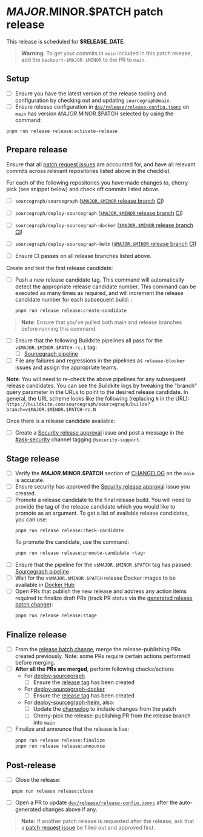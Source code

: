 <!--
DO NOT COPY THIS ISSUE TEMPLATE MANUALLY. Use `pnpm run release tracking:issues` in the `sourcegraph/sourcegraph` repository.

Arguments:
- $MAJOR
- $MINOR
- $PATCH
- $RELEASE_DATE
- $ONE_WORKING_DAY_AFTER_RELEASE
-->

# $MAJOR.$MINOR.$PATCH patch release

This release is scheduled for **$RELEASE_DATE**.

> **Warning**: To get your commits in `main` included in this patch release, add the `backport-$MAJOR.$MINOR` to the PR to `main`.

## Setup

<!-- Keep in sync with release_issue_template's "Setup" section -->

- [ ] Ensure you have the latest version of the release tooling and configuration by checking out and updating `sourcegraph@main`.
- [ ] Ensure release configuration in [`dev/release/release-config.jsonc`](https://sourcegraph.com/github.com/sourcegraph/sourcegraph/-/blob/dev/release/release-config.jsonc) on `main` has version $MAJOR.$MINOR.$PATCH selected by using the command:

```shell
pnpm run release release:activate-release
```

## Prepare release

Ensure that all [patch request issues](https://github.com/sourcegraph/sourcegraph/issues?q=is%3Aissue+is%3Aopen+sort%3Aupdated-desc+label%3Apatch-release-request) are accounted for, and have all relevant commits across relevant repositories listed above in the checklist.

For each of the following repositories you have made changes to, cherry-pick (see snippet below) and check off commits listed above.

- [ ] `sourcegraph/sourcegraph` ([`$MAJOR.$MINOR` release branch](https://github.com/sourcegraph/sourcegraph/tree/$MAJOR.$MINOR) [CI](https://buildkite.com/sourcegraph/sourcegraph/builds?branch=$MAJOR.$MINOR))
- [ ] `sourcegraph/deploy-sourcegraph` ([`$MAJOR.$MINOR` release branch](https://github.com/sourcegraph/deploy-sourcegraph/tree/$MAJOR.$MINOR) [CI](https://buildkite.com/sourcegraph/deploy-sourcegraph/builds?branch=$MAJOR.$MINOR))
- [ ] `sourcegraph/deploy-sourcegraph-docker` ([`$MAJOR.$MINOR` release branch](https://github.com/sourcegraph/deploy-sourcegraph-docker/tree/$MAJOR.$MINOR) [CI](https://buildkite.com/sourcegraph/deploy-sourcegraph-docker/builds?branch=$MAJOR.$MINOR))
- [ ] `sourcegraph/deploy-sourcegraph-helm` ([`$MAJOR.$MINOR` release branch](https://github.com/sourcegraph/deploy-sourcegraph-helm/tree/release/$MAJOR.$MINOR) [CI](https://buildkite.com/sourcegraph/deploy-sourcegraph-helm/builds?branch=release/$MAJOR.$MINOR))

- [ ] Ensure CI passes on all release branches listed above.

Create and test the first release candidate:

- [ ] Push a new release candidate tag. This command will automatically detect the appropriate release candidate number. This command can be executed as many times as required, and will increment the release candidate number for each subsequent build: :
  ```sh
  pnpm run release release:create-candidate
  ```

> **Note**: Ensure that you've pulled both main and release branches before running this command.

- [ ] Ensure that the following Buildkite pipelines all pass for the `v$MAJOR.$MINOR.$PATCH-rc.1` tag:
  - [ ] [Sourcegraph pipeline](https://buildkite.com/sourcegraph/sourcegraph/builds?branch=v$MAJOR.$MINOR.$PATCH-rc.1)
- [ ] File any failures and regressions in the pipelines as `release-blocker` issues and assign the appropriate teams.

**Note**: You will need to re-check the above pipelines for any subsequent release candidates. You can see the Buildkite logs by tweaking the "branch" query parameter in the URLs to point to the desired release candidate. In general, the URL scheme looks like the following (replacing `N` in the URL): `https://buildkite.com/sourcegraph/sourcegraph/builds?branch=v$MAJOR.$MINOR.$PATCH-rc.N`

Once there is a release candidate available:

- [ ] Create a [Security release approval](https://github.com/sourcegraph/sourcegraph/issues/new/choose#:~:text=Security%20release%20approval) issue and post a message in the [#ask-security](https://sourcegraph.slack.com/archives/C1JH2BEHZ) channel tagging `@security-support`.

## Stage release

<!-- Keep in sync with release_issue_template's "Stage release" section -->

- [ ] Verify the **$MAJOR.$MINOR.$PATCH** section of [CHANGELOG](https://github.com/sourcegraph/sourcegraph/blob/main/CHANGELOG.md) on the `main` is accurate.
- [ ] Ensure security has approved the [Security release approval](https://github.com/sourcegraph/sourcegraph/issues?q=label%3Arelease-blocker+Security+approval+is%3Aopen) issue you created.
- [ ] Promote a release candidate to the final release build. You will need to provide the tag of the release candidate which you would like to promote as an argument. To get a list of available release candidates, you can use:
  ```shell
  pnpm run release release:check-candidate
  ```
  To promote the candidate, use the command:
  ```sh
  pnpm run release release:promote-candidate <tag>
  ```
- [ ] Ensure that the pipeline for the `v$MAJOR.$MINOR.$PATCH` tag has passed: [Sourcegraph pipeline](https://buildkite.com/sourcegraph/sourcegraph/builds?branch=v$MAJOR.$MINOR.$PATCH)
- [ ] Wait for the `v$MAJOR.$MINOR.$PATCH` release Docker images to be available in [Docker Hub](https://hub.docker.com/r/sourcegraph/server/tags)
- [ ] Open PRs that publish the new release and address any action items required to finalize draft PRs (track PR status via the [generated release batch change](https://sourcegraph.sourcegraph.com/organizations/sourcegraph/batch-changes/release-sourcegraph-$MAJOR.$MINOR.$PATCH)):
  ```sh
  pnpm run release release:stage
  ```

## Finalize release

<!-- Keep in sync with release_issue_template's "Finalize release" section, except no blog post -->

- [ ] From the [release batch change](https://sourcegraph.sourcegraph.com/organizations/sourcegraph/batch-changes/release-sourcegraph-$MAJOR.$MINOR.$PATCHs), merge the release-publishing PRs created previously. Note: some PRs require certain actions performed before merging.
- [ ] **After all the PRs are merged**, perform following checks/actions
  - For [deploy-sourcegraph](https://github.com/sourcegraph/deploy-sourcegraph)
    - [ ] Ensure the [release tag](https://github.com/sourcegraph/deploy-sourcegraph/tags) has been created
  - For [deploy-sourcegraph-docker](https://github.com/sourcegraph/deploy-sourcegraph-docker)
    - [ ] Ensure the [release tag](https://github.com/sourcegraph/deploy-sourcegraph-docker/tags) has been created
  - For [deploy-sourcegraph-helm](https://github.com/sourcegraph/deploy-sourcegraph-helm), also:
    - [ ] Update the [changelog](https://github.com/sourcegraph/deploy-sourcegraph-helm/blob/main/charts/sourcegraph/CHANGELOG.md) to include changes from the patch
    - [ ] Cherry-pick the release-publishing PR from the release branch into `main`
- [ ] Finalize and announce that the release is live:
  ```sh
  pnpm run release release:finalize
  pnpm run release release:announce
  ```

## Post-release

- [ ] Close the release:

```shell
  pnpm run release release:close
```

- [ ] Open a PR to update [`dev/release/release-config.jsonc`](https://github.com/sourcegraph/sourcegraph/edit/main/dev/release/release-config.jsonc) after the auto-generated changes above if any.

> **Note:** If another patch release is requested after the release, ask that a [patch request issue](https://github.com/sourcegraph/sourcegraph/issues/new?assignees=&labels=team%2Fdistribution&template=request_patch_release.md) be filled out and approved first.
